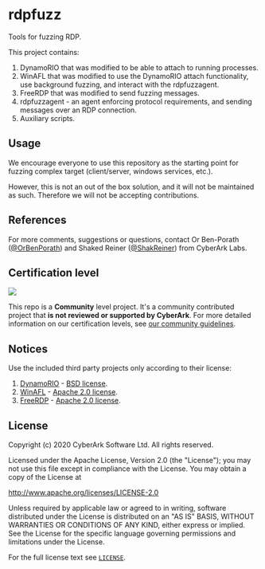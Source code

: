 # rdpfuzz
Tools for fuzzing RDP.

This project contains:
1. DynamoRIO that was modified to be able to attach to running processes.
2. WinAFL that was modified to use the DynamoRIO attach functionality, use background fuzzing, and interact with the rdpfuzzagent.
3. FreeRDP that was modified to send fuzzing messages. 
4. rdpfuzzagent - an agent enforcing protocol requirements, and sending messages over an RDP connection.
5. Auxiliary scripts.

## Usage
We encourage everyone to use this repository as the starting point for fuzzing complex target (client/server, windows services, etc.). 

However, this is not an out of the box solution, and it will not be maintained as such. Therefore we will not be accepting contributions.

## References
For more comments, suggestions or questions, contact Or Ben-Porath ([@OrBenPorath](https://twitter.com/OrBenPorath)) and Shaked Reiner ([@ShakReiner](https://twitter.com/ShakReiner)) from CyberArk Labs.

## Certification level

![](https://img.shields.io/badge/Certification%20Level-Community-28A745?link=https://github.com/cyberark/community/blob/master/Conjur/conventions/certification-levels.md)

This repo is a **Community** level project. It's a community contributed project that **is not reviewed or supported
by CyberArk**. For more detailed information on our certification levels, see [our community guidelines](https://github.com/cyberark/community/blob/master/Conjur/conventions/certification-levels.md#community).

## Notices
Use the included third party projects only according to their license:

1. [DynamoRIO](https://github.com/DynamoRIO/dynamorio) - [BSD
license](https://github.com/DynamoRIO/dynamorio/blob/master/License.txt).
2. [WinAFL](https://github.com/googleprojectzero/winafl) - [Apache 2.0 license](https://github.com/googleprojectzero/winafl/blob/master/LICENSE).
3. [FreeRDP](https://github.com/FreeRDP/FreeRDP) - [Apache 2.0 license](https://github.com/FreeRDP/FreeRDP/blob/master/LICENSE).

## License

Copyright (c) 2020 CyberArk Software Ltd. All rights reserved.

Licensed under the Apache License, Version 2.0 (the "License");
you may not use this file except in compliance with the License.
You may obtain a copy of the License at

   http://www.apache.org/licenses/LICENSE-2.0

Unless required by applicable law or agreed to in writing, software
distributed under the License is distributed on an "AS IS" BASIS,
WITHOUT WARRANTIES OR CONDITIONS OF ANY KIND, either express or implied.
See the License for the specific language governing permissions and
limitations under the License.

For the full license text see [`LICENSE`](LICENSE).


